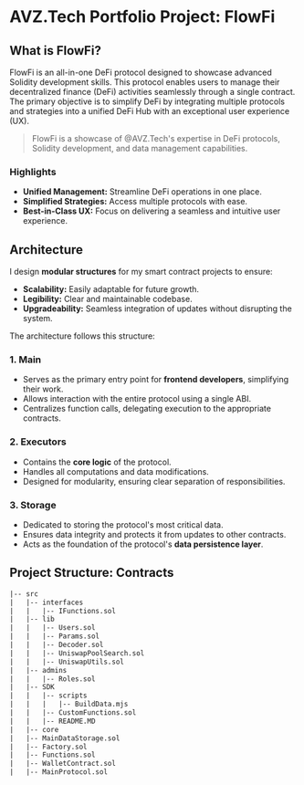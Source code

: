 # AVZ.Tech Portfolio Project: **FlowFi**

## What is **FlowFi**?
FlowFi is an all-in-one DeFi protocol designed to showcase advanced Solidity development skills. This protocol enables users to manage their decentralized finance (DeFi) activities seamlessly through a single contract. The primary objective is to simplify DeFi by integrating multiple protocols and strategies into a unified DeFi Hub with an exceptional user experience (UX).

> FlowFi is a showcase of @AVZ.Tech's expertise in DeFi protocols, Solidity development, and data management capabilities.

### **Highlights**  
- **Unified Management:** Streamline DeFi operations in one place.  
- **Simplified Strategies:** Access multiple protocols with ease.  
- **Best-in-Class UX:** Focus on delivering a seamless and intuitive user experience.  

## **Architecture**
I design **modular structures** for my smart contract projects to ensure:  
- **Scalability:** Easily adaptable for future growth.  
- **Legibility:** Clear and maintainable codebase.  
- **Upgradeability:** Seamless integration of updates without disrupting the system.  

The architecture follows this structure:  

### **1. Main**  
- Serves as the primary entry point for **frontend developers**, simplifying their work.  
- Allows interaction with the entire protocol using a single ABI.  
- Centralizes function calls, delegating execution to the appropriate contracts.  

### **2. Executors**  
- Contains the **core logic** of the protocol.  
- Handles all computations and data modifications.  
- Designed for modularity, ensuring clear separation of responsibilities.  

### **3. Storage**  
- Dedicated to storing the protocol's most critical data.  
- Ensures data integrity and protects it from updates to other contracts.  
- Acts as the foundation of the protocol's **data persistence layer**.  
  

## Project Structure: **Contracts**
```ml
|-- src
|   |-- interfaces
|   |   |-- IFunctions.sol
|   |-- lib
|   |   |-- Users.sol
|   |   |-- Params.sol
|   |   |-- Decoder.sol
|   |   |-- UniswapPoolSearch.sol
|   |   |-- UniswapUtils.sol
|   |-- admins
|   |   |-- Roles.sol
|   |-- SDK
|   |   |-- scripts
|   |   |   |-- BuildData.mjs
|   |   |-- CustomFunctions.sol
|   |   |-- README.MD
|   |-- core
|   |-- MainDataStorage.sol
|   |-- Factory.sol
|   |-- Functions.sol
|   |-- WalletContract.sol
|   |-- MainProtocol.sol

```

